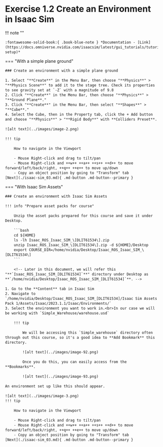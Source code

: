 # Exercise 1.2 Create an Environment in Isaac Sim

!!! note ""

    :fontawesome-solid-book:{ .book-blue-note } *Documentation - [Link](https://docs.omniverse.nvidia.com/isaacsim/latest/gui_tutorials/tutorial_intro_environment_setup.html#environment-setup)*

=== "With a simple plane ground"

    ### Create an environment with a simple plane ground

    1. Select "**Create**" in the Menu Bar, then choose "**Physics**" > "**Physics Scene**" to add it to the stage tree. Check its properties to see gravity set at `-Z` with a magnitude of 9.8
    2. Click "**Create**" in the Menu Bar, then choose "**Physics**" > "**Ground Plane**."
    3. Click "**Create**" in the Menu Bar, then select "**Shapes**" > "**Cube**."
    4. Select the Cube, then in the Property tab, click the + Add button and choose "**Physics**" > "**Rigid Body**" with **Colliders Preset**.

    ![alt text](../images/image-2.png)

    !!! tip

        How to navigate in the Viewport

        - Mouse Right-click and drag to tilt/pan
        - Mouse Right-click and ++w++ ++a++ ++s++ ++d++ to move forward/left/back/right, ++q++ ++e++ to move up/down
        - Copy an object position by going to "Transform" tab
    [Next](./isaac-sim_03.md){ .md-button .md-button--primary }

=== "With Isaac Sim Assets"

    ### Create an environment with Isaac Sim Assets

    !!! info "Prepare asset packs for course"

        Unzip the asset packs prepared for this course and save it under Desktop.

        ```bash
        cd ${HOME}
        ls -lh Isaac_ROS_Isaac_SIM_\[DLIT61534\].zip
        unzip Isaac_ROS_Isaac_SIM_\[DLIT61534\].zip -d ${HOME}/Desktop
        export COURSE_DIR=/home/nvidia/Desktop/Isaac_ROS_Isaac_SIM_\[DLIT61534\]
        ```

        <!-- Later in this document, we will refer this "**`Isaac_ROS_Isaac_SIM_[DLIT61534]`**" directory under Desktop as **`/home/nvidia/Desktop/Isaac_ROS_Isaac_SIM_[DLIT61534]`**. -->

    1. Go to the **Content** tab in Isaac Sim
    2. Navigate to `/home/nvidia/Desktop/Isaac_ROS_Isaac_SIM_[DLIT61534]/Isaac Sim Assets Pack 1/Assets/Isaac/2023.1.1/Isaac/Environments/`
    3. Select the environment you want to work in.<br>In our case we will be working with `Simple_Warehouse/warehouse.usd`
   
        !!! tip

            We will be accessing this `Simple_warehouse` directory often through out this course, so it's a good idea to **Add Bookmark** this directory.

            ![alt text](../images/image-92.png)

            Once you do this, you can easily access from the **Bookmarks**.

            ![alt text](../images/image-93.png)

    An environment set up like this should appear.

    ![alt text](../images/image-3.png)
    !!! tip

        How to navigate in the Viewport

        - Mouse Right-click and drag to tilt/pan
        - Mouse Right-click and ++w++ ++a++ ++s++ ++d++ to move forward/left/back/right, ++q++ ++e++ to move up/down
        - Copy an object position by going to "Transform" tab
    [Next](./isaac-sim_03.md){ .md-button .md-button--primary }